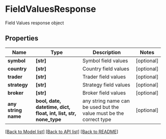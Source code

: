 # FieldValuesResponse

Field Values response object

## Properties
Name | Type | Description | Notes
------------ | ------------- | ------------- | -------------
**symbol** | **[str]** | Symbol field values | [optional] 
**country** | **[str]** | Country field values | [optional] 
**trader** | **[str]** | Trader field values | [optional] 
**strategy** | **[str]** | Strategy field values | [optional] 
**broker** | **[str]** | Broker field values | [optional] 
**any string name** | **bool, date, datetime, dict, float, int, list, str, none_type** | any string name can be used but the value must be the correct type | [optional]

[[Back to Model list]](../README.md#documentation-for-models) [[Back to API list]](../README.md#documentation-for-api-endpoints) [[Back to README]](../README.md)


